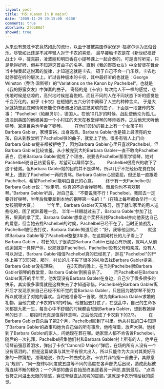 ```yaml
---
layout: post
title: 卡农（Canon in D major）
date: '2009-11-29 20:15:00 -0400'
comments: true
abbrlink: 2fdb80df
showAd: true
---
```

从来没有想过卡农竟然如此的流行，以至于被被美国作家保罗-福塞尔评为恶俗音乐。尽管如此还是不减年轻人对于卡农的喜爱。
     最早接触卡农是在《新世纪福音战士》中，碇真嗣，凌波丽和明日香在小提琴课上一起合奏的。可是当时听完，只是觉得好听，但并不知道这首曲子的名字。直到《我的野蛮女友》中全智贤在舞台当中弹奏起这悦耳的旋律，才知道这就是卡农。
     碍于自己不会一门乐器，卡农也就停留在听的层次上。听过各种版本的卡农，其中最好听的也就是：George Winston（乔治·温斯顿）的“Variations on the Kanon by Pachelbel“。也就是《我的野蛮女友》中弹奏的曲子。
     奇怪的是《卡农》每次给人不一样的感觉，悲伤地时候是悲凉的，高兴地时候是喜悦的。而且不同的人在不同状态下听的感觉是千变万化的。似乎《卡农》在短短的五六分钟中阐释了人生的种种含义。
     于是大家就猜想到底何情何景能使作者谱出如此震撼灵魂的曲子，下面是一段盛传的故事：
     “Pachelbel（帕赫贝尔），德国人。在他10几岁的时候，战乱使他沦为孤儿。流浪到英国的他被英国一个小村庄的天天在教堂弹琴的琴师收养，之后他天天听他弹琴，耳濡目染也学会了钢琴。
　　在他们旁边的镇上上有一个女孩子叫Barbara Gabler，家境富裕，出身高贵。Barbara Gabler也是镇上最漂亮的女孩，自从到教堂听了Pachelbel弹的曲子，就爱上了他。很多有钱人上门向Barbara Gabler提亲都被拒绝了，因为Barbara Gabler心里只喜欢Pachelbel。但Barbara Gabler比较害羞，从小被宠到大的Barbara Gabler一直不敢向Pachelbel表白，后来Barbara Gabler就找了个理由，说要去Pachelbel那里学钢琴，她对Pachelbel说自己热爱音乐，希望可以拜师学艺。
　　Pachelbel很高兴的收下了这个徒弟。但Barbara Gabler她的目的并不是弹琴，所以几乎不把经历花费在钢琴上，遭到了Pachelbel一再的责骂。Barbara Gabler心里委屈，但还是一直跟着Pachelbel，希望Pachelbel能明白自己的心意。
　　终于有一天Pachelbel对Barbara Gabler说：“你走吧，你真的不适合弹钢琴。而且你也不喜欢钢琴。”Barbara Gabler听后，对自己说：“不要说我不行！Pachelbel。我回去一定要好好弹琴，半年后我要拿到本地的钢琴第一名的！”（在镇上每年都会举行一次女孩钢琴大赛。）
　　半年里，Barbara Gabler天天练习，饿了就叫家里的用人送些吃的，困了就趴着睡一会。 半年一转眼就过去了，Barbara Gabler参加了比赛，果真的拿了奖。Barbara Gabler想拿这个奖杯去找Pachelbel并向他表达自己的爱意，但当她去找Pachelbel的时候，Pachelbel已经不在了。当时正值战乱，Pachelbel被征去打仗，Barbara Gabler知道后说：“好，我等他回来。”
　　就这样Barbara Gabler等了Pachelbel整整3年多，在这期间村长的儿子看上了Barbara Gabler ，村长的儿子很清楚Barbara Gabler已经心有所属，就叫人从前线运回来一具碎尸体，说那就是Pachelbel。Pachelbel没有父母和亲戚，没有人可以对证，Barbara Gabler相信Pachelbel真的已经死了，趴在"Pachelbel"的尸体上哭了3天3夜，那时，村长的儿子买了很多的礼物去找Barbara Gabler提亲，Barbara Gabler没有理睬。
　　在3天后的晚上，在当时Pachelbel教Barbara Gabler钢琴的教堂里，Barbara Gabler割腕自杀了。
　　而Pachelbel在Barbara Gabler离开的半年里，他发现没有Barbara Gabler在身边，自己少了很多很多的快乐，其实很多事情就是这样失去了才知道珍惜。Pachelbel在Barbara Gabler离开后才发现原来自己已经不知不觉的爱Barbara Gabler，只是因为她学琴不努力所以就埋没了对她的喜欢。当时他准备写一首歌，做为向Barbara Gabler求婚的礼物，当他完成了卡农的1/3的时候。他被招去打仗了，在战乱中，自己的生命多次都是九死一生，每当心中不舒服的时候都会想到Barbara Gabler，想到教她弹琴的日子......那段时光真是值得怀念啊。之后他完成了卡农剩下的2/3。
　　在Barbara Gabler自杀后了第2个月，Pachelbel回到了村里。他从村民的口中知道了Barbara Gabler的故事和她为自己做的所有事后，他咆哮着，放声大哭。他找到了Barbara Gabler的家人，问她现在葬在哪。她家里人都不肯告诉Pachelbel，随后的一次礼拜，Pachelbel招集他们村和Barbara Gabler村上所有的人，他坐在钢琴前强忍着泪水，弹出了卡农“Canon(D Major)”弹后，在场的所有人没有一个没有落泪的。”
     但是这篇故事与其生平有很大出入，所以只能作为大众对其美好形象的一种猜想。准确地说，作为一种曲式名称，卡农并非特指一首曲子，其原意为“规则”，“同一旋律以同度或五度等不同的高度在各声部先后出现，造成此起彼落连续不断的模仿；一个声部的曲调自始至终追逐着另一声部,直到最后。
     “点滴音符之间溢出无限的情感，穿过脊髓直达灵魂的震颤。”这就是卡农所带给我的感觉。
